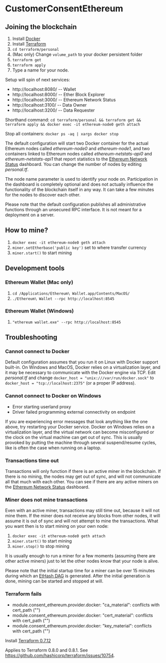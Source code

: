 # CustomerConsentEthereum

## Joining the blockchain

 1. Install [Docker](https://www.docker.com/)
 2. Install [Terraform](https://www.terraform.io/)
 3. `cd terraform/personal`
 4. (Mac only) Change `volume_path` to your docker persistent folder
 5. `terraform get`
 6. `terraform apply`
 7. Type a name for your node.

Setup will spin of next services:
- http://localhost:8080/ -- Wallet
- http://localhost:8000/ -- Ether Block Explorer
- http://localhost:3000/ -- Ethereum Network Status
- http://localhost:3100/ -- Data Owner
- http://localhost:3200/ -- Data Requester

Shorthand command: `cd terraform/personal && terraform get && terraform apply && docker exec -it ethereum-node0 geth attach`

Stop all containers: `docker ps -aq | xargs docker stop`

The default configuration will start two Docker container for the actual Ethereum nodes called *ethereum-node0* and *ethereum-node1*, and two containers linked to Ethereum nodes called *ethereum-netstats-api0* and *ethereum-netstats-api1* that report statistics to the [Ethereum Network Status](http://35.156.138.143:3000/) dashboard. You can change the number of nodes by editing *personal.tf*.

The node name parameter is used to identify your node on. Participation in the dashboard is completely optional and does not actually influence the functionality of the blockchain itself in any way. It can take a few minutes for the nodes to discover each other.

Please note that the default configuration publishes all administrative functions through an unsecured RPC interface. It is not meant for a deployment on a server.

## How to mine?
 1. `docker exec -it ethereum-node0 geth attach`
 2. `miner.setEtherbase('public key')` set to where transfer currency
 3. `miner.start()` to start mining

## Development tools

### Ethereum Wallet (Mac only)
 1. `cd /Applications/Ethereum\ Wallet.app/Contents/MacOS/`
 2. `./Ethereum\ Wallet --rpc http://localhost:8545`
 
### Ethereum Wallet (Windows)
 1. `"ethereum wallet.exe" --rpc http://localhost:8545`

## Troubleshooting

### Cannot connect to Docker

Default configuration assumes that you run it on Linux with Docker support built-in. On Windows and MacOS, Docker relies on a virtualization layer, and it may be necessary to communicate with the Docker engine via TCP. Edit *personal.tf* and change `docker_host = "unix:///var/run/docker.sock"` to `docker_host = "tcp://localhost:2375"` (or a proper IP address).

### Cannot connect to Docker on Windows

 * Error starting userland proxy
 * Driver failed programming external connectivity on endpoint

If you are experiencing error messages that look anything like the one above, try restarting your Docker service. Docker on Windows relies on a virtualization layer, and the virtual network can become misconfigured or the clock on the virtual machine can get out of sync. This is usually provoked by putting the machine through several suspend/resume cycles, like is often the case when running on a laptop.

### Transactions time out

Transactions will only function if there is an active miner in the blockchain. If there is no mining, the nodes may get out of sync, and will not communicate all that much with each other. You can see if there are any active miners on the [Ethereum Network Status](http://35.156.138.143:3000/) dashboard.

### Miner does not mine transactions

Even with an active miner, transactions may still time out, because it will not mine them. If the miner does not receive any blocks from other nodes, it will assume it is out of sync and will not attempt to mine the transactions. What you want then is to start mining on your own node:

 1. `docker exec -it ethereum-node0 geth attach`
 2. `miner.start()` to start mining
 3. `miner.stop()` to stop mining

It is usually enough to run a miner for a few moments (assuming there are other active miners) just to let the other nodes know that your node is alive.

Please note that the initial startup time for a miner can be over 15 minutes during which an [EtHash DAG](https://github.com/ethereum/wiki/wiki/Ethash-DAG) is generated. After the initial generation is done, mining can be started and stopped at will.

### Terraform fails

 * module.consent_ethereum.provider.docker: "ca_material": conflicts with cert_path ("")
 * module.consent_ethereum.provider.docker: "cert_material": conflicts with cert_path ("")
 * module.consent_ethereum.provider.docker: "key_material": conflicts with cert_path ("")

Install [Terraform 0.7.12](https://releases.hashicorp.com/terraform/0.7.12/)

Applies to Terraform 0.8.0 and 0.8.1. See https://github.com/hashicorp/terraform/issues/10754.
